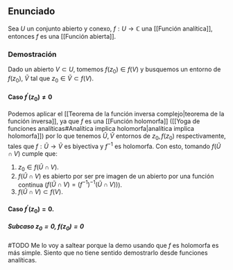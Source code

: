 
## Enunciado

Sea $U$ un conjunto abierto y conexo, $f:U\to \mathbb{C}$ una [[Función analítica]], entonces $f$ es una [[Función abierta]].

### Demostración

Dado un abierto $V\subset U$, tomemos $f(z_{0})\in f(V)$ y busquemos un entorno de $f(z_{0})$, $\tilde{V}$ tal que $z_{0}\in \tilde{V} \subset f(V)$.

#### Caso $f^{\prime}(z_{0})\neq 0$

Podemos aplicar el [[Teorema de la función inversa complejo|teorema de la función inversa]], ya que $f$ es una [[Función holomorfa]] ([[Yoga de funciones analíticas#Analítica implica holomorfa|analítica implica holomorfa]]) por lo que tenemos $\tilde{U}, \tilde{V}$ entornos de $z_{0}, f(z_{0})$ respectivamente, tales que $f: \tilde{U}\to \tilde{V}$ es biyectiva y $f^{-1}$ es holomorfa. Con esto, tomando $f(\tilde{U}\cap V)$ cumple que:
1. $z_{0} \in f(\tilde{U}\cap V)$.
2. $f(\tilde{U}\cap V)$ es abierto por ser pre imagen de un abierto por una función continua ($f(\tilde{U}\cap V)=(f^{-1})^{-1}(\tilde{U}\cap V))$).
3. $f(\tilde{U}\cap V) \subset f(V)$.

#### Caso $f^{\prime}(z_{0})=0$.

##### Subcaso $z_{0}=0$, $f(z_{0})=0$

#TODO 
Me lo voy a saltear porque la demo usando que $f$ es holomorfa es más simple. Siento que no tiene sentido demostrarlo desde funciones analíticas.